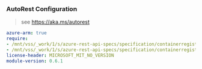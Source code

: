 ### AutoRest Configuration

> see https://aka.ms/autorest

``` yaml
azure-arm: true
require:
- /mnt/vss/_work/1/s/azure-rest-api-specs/specification/containerregistry/resource-manager/readme.md
- /mnt/vss/_work/1/s/azure-rest-api-specs/specification/containerregistry/resource-manager/readme.go.md
license-header: MICROSOFT_MIT_NO_VERSION
module-version: 0.6.1
```